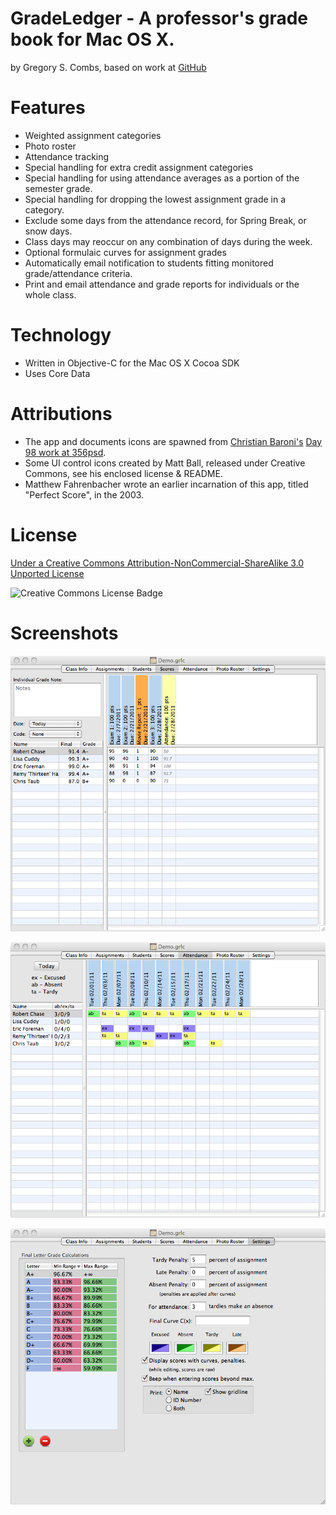 GradeLedger - A professor's grade book for Mac OS X.
=============
by Gregory S. Combs, based on work at [GitHub](https://github.com/grgcombs/GradeLedger)

Features
=============

- Weighted assignment categories
- Photo roster
- Attendance tracking
- Special handling for extra credit assignment categories
- Special handling for using attendance averages as a portion of the semester grade.
- Special handling for dropping the lowest assignment grade in a category.
- Exclude some days from the attendance record, for Spring Break, or snow days.
- Class days may reoccur on any combination of days during the week.
- Optional formulaic curves for assignment grades
- Automatically email notification to students fitting monitored grade/attendance criteria.
- Print and email attendance and grade reports for individuals or the whole class.

Technology
=============

- Written in Objective-C for the Mac OS X Cocoa SDK
- Uses Core Data

Attributions
=============

- The app and documents icons are spawned from [Christian Baroni's](http://christianbaroni.me/) [Day 98 work at 356psd](http://365psd.com/day/98/).
- Some UI control icons created by Matt Ball, released under Creative Commons, see his enclosed license & README.
- Matthew Fahrenbacher wrote an earlier incarnation of this app, titled "Perfect Score", in the 2003.

License
=========================

[Under a Creative Commons Attribution-NonCommercial-ShareAlike 3.0 Unported License](http://creativecommons.org/licenses/by-nc-sa/3.0/)

![Creative Commons License Badge](http://i.creativecommons.org/l/by-nc-sa/3.0/88x31.png "Creative Commons Attribution-NonCommercial-ShareAlike")

Screenshots
=========================
![Student Grades](https://github.com/grgcombs/GradeLedger/raw/master/Screenshots/StudentGrades.png "Student Grades")

![Attendance](https://github.com/grgcombs/GradeLedger/raw/master/Screenshots/Attendance.png "Attendance")

![Grade Scale](https://github.com/grgcombs/GradeLedger/raw/master/Screenshots/GradeScale.png "Grade Scale")
